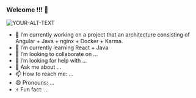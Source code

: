 ### Welcome !!! 👋

<picture>
 <source media="(prefers-color-scheme: dark)" srcset="YOUR-DARKMODE-IMAGE">
 <source media="(prefers-color-scheme: light)" srcset="YOUR-LIGHTMODE-IMAGE">
 <img alt="YOUR-ALT-TEXT" src="YOUR-DEFAULT-IMAGE">
</picture>


<!--
**jinshikelou/jinshikelou** is a ✨ _special_ ✨ repository because its `README.md` (this file) appears on your GitHub profile.

Here are some ideas to get you started:

- 🔭 I’m currently working on ...
- 🌱 I’m currently learning ...
- 👯 I’m looking to collaborate on ...
- 🤔 I’m looking for help with ...
- 💬 Ask me about ...
- 📫 How to reach me: ...
- 😄 Pronouns: ...
- ⚡ Fun fact: ...
-->

- 🔭 I’m currently working on a project that an architecture consisting of Angular + Java + nginx + Docker + Karma.
- 🌱 I’m currently learning React + Java
- 👯 I’m looking to collaborate on ...
- 🤔 I’m looking for help with ...
- 💬 Ask me about ...
- 📫 How to reach me: ...
- 😄 Pronouns: ...
- ⚡ Fun fact: ...
